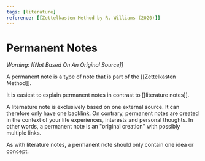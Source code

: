 ```yaml
---
tags: [literature]
reference: [[Zettelkasten Method by R. Williams (2020)]]
---
```


# Permanent Notes

*Warning: [[Not Based On An Original Source]]*

A permanent note is a type of note that is part of the [[Zettelkasten Method]].

It is easiest to explain permanent notes in contrast to [[literature notes]]. 

A liternature note is exclusively based on one external source. It can therefore only have one backlink. On contrary, permanent notes are created in the context of your life experiences, interests and personal thoughts. In other words, a permanent note is an "original creation" with possibly multiple links.

As with literature notes, a permanent note should only contain one idea or concept.


[//begin]: # "Autogenerated link references for markdown compatibility"
[not-based-on-an-original-source]: ../3-permanent/not-based-on-an-original-source "Not Based On An Original Source"
[zettelkasten-method]: ../1-fleeting/zettelkasten-method "Zettelkasten Method"
[literature-notes]: literature-notes "Literature Notes"
[//end]: # "Autogenerated link references"